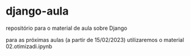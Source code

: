 # django-aula
repositório para o material de aula sobre Django

para as próximas aulas (a partir de 15/02/2023) utilizaremos o material 02.otimizadi.ipynb
